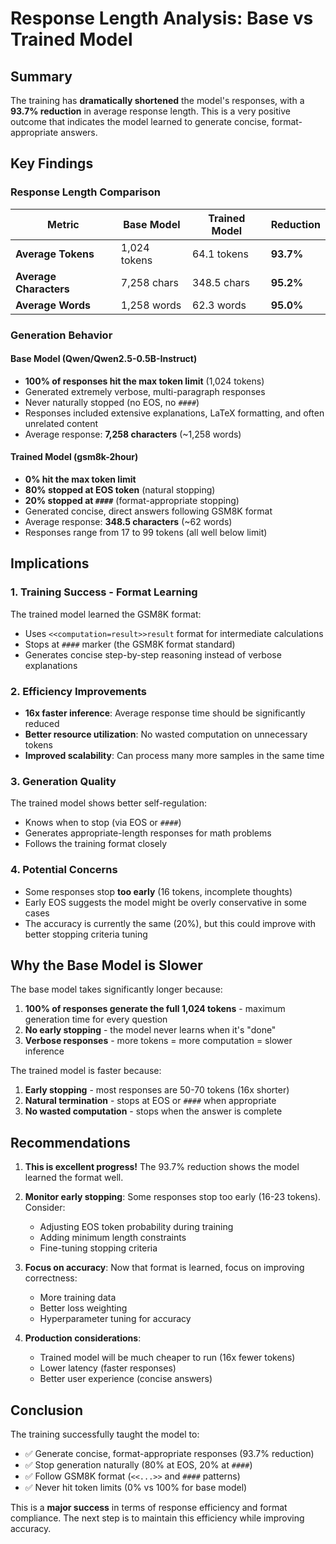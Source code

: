 # Response Length Analysis: Base vs Trained Model

## Summary

The training has **dramatically shortened** the model's responses, with a **93.7% reduction** in average response length. This is a very positive outcome that indicates the model learned to generate concise, format-appropriate answers.

## Key Findings

### Response Length Comparison

| Metric | Base Model | Trained Model | Reduction |
|--------|-----------|---------------|-----------|
| **Average Tokens** | 1,024 tokens | 64.1 tokens | **93.7%** |
| **Average Characters** | 7,258 chars | 348.5 chars | **95.2%** |
| **Average Words** | 1,258 words | 62.3 words | **95.0%** |

### Generation Behavior

#### Base Model (Qwen/Qwen2.5-0.5B-Instruct)
- **100% of responses hit the max token limit** (1,024 tokens)
- Generated extremely verbose, multi-paragraph responses
- Never naturally stopped (no EOS, no `####`)
- Responses included extensive explanations, LaTeX formatting, and often unrelated content
- Average response: **7,258 characters** (~1,258 words)

#### Trained Model (gsm8k-2hour)
- **0% hit the max token limit**
- **80% stopped at EOS token** (natural stopping)
- **20% stopped at `####`** (format-appropriate stopping)
- Generated concise, direct answers following GSM8K format
- Average response: **348.5 characters** (~62 words)
- Responses range from 17 to 99 tokens (all well below limit)

## Implications

### 1. **Training Success - Format Learning**
The trained model learned the GSM8K format:
- Uses `<<computation=result>>result` format for intermediate calculations
- Stops at `####` marker (the GSM8K format standard)
- Generates concise step-by-step reasoning instead of verbose explanations

### 2. **Efficiency Improvements**
- **16x faster inference**: Average response time should be significantly reduced
- **Better resource utilization**: No wasted computation on unnecessary tokens
- **Improved scalability**: Can process many more samples in the same time

### 3. **Generation Quality**
The trained model shows better self-regulation:
- Knows when to stop (via EOS or `####`)
- Generates appropriate-length responses for math problems
- Follows the training format closely

### 4. **Potential Concerns**
- Some responses stop **too early** (16 tokens, incomplete thoughts)
- Early EOS suggests the model might be overly conservative in some cases
- The accuracy is currently the same (20%), but this could improve with better stopping criteria tuning

## Why the Base Model is Slower

The base model takes significantly longer because:
1. **100% of responses generate the full 1,024 tokens** - maximum generation time for every question
2. **No early stopping** - the model never learns when it's "done"
3. **Verbose responses** - more tokens = more computation = slower inference

The trained model is faster because:
1. **Early stopping** - most responses are 50-70 tokens (16x shorter)
2. **Natural termination** - stops at EOS or `####` when appropriate
3. **No wasted computation** - stops when the answer is complete

## Recommendations

1. **This is excellent progress!** The 93.7% reduction shows the model learned the format well.

2. **Monitor early stopping**: Some responses stop too early (16-23 tokens). Consider:
   - Adjusting EOS token probability during training
   - Adding minimum length constraints
   - Fine-tuning stopping criteria

3. **Focus on accuracy**: Now that format is learned, focus on improving correctness:
   - More training data
   - Better loss weighting
   - Hyperparameter tuning for accuracy

4. **Production considerations**:
   - Trained model will be much cheaper to run (16x fewer tokens)
   - Lower latency (faster responses)
   - Better user experience (concise answers)

## Conclusion

The training successfully taught the model to:
- ✅ Generate concise, format-appropriate responses (93.7% reduction)
- ✅ Stop generation naturally (80% at EOS, 20% at `####`)
- ✅ Follow GSM8K format (`<<...>>` and `####` patterns)
- ✅ Never hit token limits (0% vs 100% for base model)

This is a **major success** in terms of response efficiency and format compliance. The next step is to maintain this efficiency while improving accuracy.

